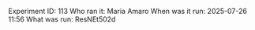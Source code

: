 Experiment ID: 113
Who ran it: Maria Amaro
When was it run: 2025-07-26 11:56
What was run: ResNEt502d
